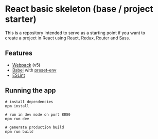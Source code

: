 # React basic skeleton (base / project starter)

This is a repository intended to serve as a starting point if you want to create a project in React using React, Redux, Router and Sass.

## Features

- [Webpack](https://webpack.js.org/) (v5)
- [Babel](https://babeljs.io/) with [preset-env](https://babeljs.io/docs/en/babel-preset-env)
- [ESLint](https://eslint.org/)

## Running the app

```
# install dependencies
npm install

# run in dev mode on port 8080
npm run dev

# generate production build
npm run build
```
